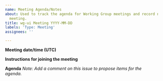 ```yaml
---
name: Meeting Agenda/Notes
about: Used to track the agenda for Working Group meetings and record notes from the
  meeting.
title: wg-ui Meeting YYYY-MM-DD
labels: 'Type: Meeting'
assignees: ''

---
```


**Meeting date/time (UTC)**

**Instructions for joining the meeting**

**Agenda**
*Note: Add a comment on this issue to propose items for the agenda.*
